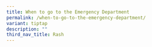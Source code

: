 ```yaml
---
title: When to go to the Emergency Department
permalink: /when-to-go-to-the-emergency-department/
variant: tiptap
description: ""
third_nav_title: Rash
---
```

